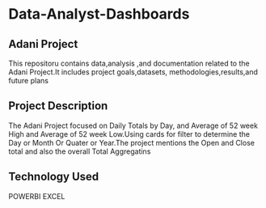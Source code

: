 # Data-Analyst-Dashboards
## Adani Project 

This repositoru contains data,analysis ,and documentation related to the Adani Project.It includes project goals,datasets, methodologies,results,and future plans 

## Project Description 
 
The Adani Project focused on Daily Totals by Day, and Average of 52 week High and Average of 52 week Low.Using cards for filter to determine the Day or Month Or Quater or Year.The project mentions the Open and Close total and also the overall Total Aggregatins 

## Technology Used 
 
 POWERBI 
 EXCEL

